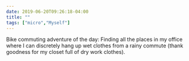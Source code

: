 ```yaml
---
date: 2019-06-20T09:26:18-04:00
title: ""
tags: ["micro","Myself"]
---
```

Bike commuting adventure of the day: Finding all the places in my office where I can discretely hang up wet clothes from a rainy commute (thank goodness for my closet full of dry work clothes).
